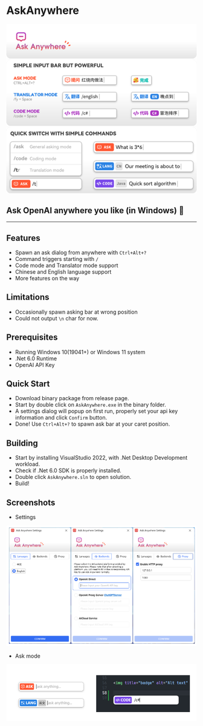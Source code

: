 # AskAnywhere

<img title="badge" alt="Alt text" src="./Screenshots/intro-badge.png">

<img title="badge" alt="Alt text" src="./Screenshots/intro1.png">

<img title="badge" alt="Alt text" src="./Screenshots/intro2.png">


## Ask OpenAI anywhere you like (in Windows) 📝

---

## Features
- Spawn an ask dialog from anywhere with `Ctrl+Alt+?`
- Command triggers starting with `/`
- Code mode and Translator mode support
- Chinese and English language support
- More features on the way

## Limitations
- Occasionally spawn asking bar at wrong position
- Could not output `\n` char for now. 

## Prerequisites
- Running Windows 10(19041+) or Windows 11 system
- .Net 6.0 Runtime
- OpenAI API Key

## Quick Start
- Download binary package from release page.
- Start by double click on `AskAnywhere.exe` in the binary folder.
- A settings dialog will popup on first run, properly set your api key information and click `Confirm` button.
- Done! Use `Ctrl+Alt+?` to spawn ask bar at your caret position.

## Building
- Start by installing VisualStudio 2022, with .Net Desktop Development workload.
- Check if .Net 6.0 SDK is properly installed.
- Double click `AskAnywhere.sln` to open solution.
- Build!

## Screenshots
- Settings

<img title="badge" alt="Alt text" src="./Screenshots/1.png">

- Ask mode

<img title="badge" alt="Alt text" src="./Screenshots/2.png">



